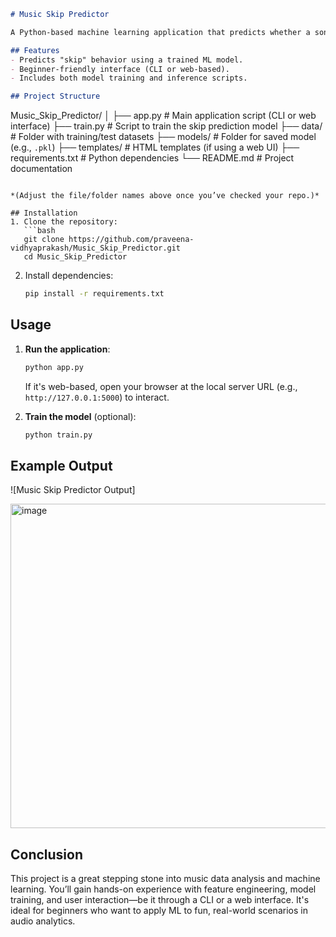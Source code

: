 
```markdown
# Music Skip Predictor

A Python-based machine learning application that predicts whether a song will be skipped or played based on its audio features and metadata.

## Features
- Predicts "skip" behavior using a trained ML model.
- Beginner-friendly interface (CLI or web-based).
- Includes both model training and inference scripts.

## Project Structure
```

Music\_Skip\_Predictor/
│
├── app.py                      # Main application script (CLI or web interface)
├── train.py                    # Script to train the skip prediction model
├── data/                       # Folder with training/test datasets
├── models/                     # Folder for saved model (e.g., `.pkl`)
├── templates/                  # HTML templates (if using a web UI)
├── requirements.txt            # Python dependencies
└── README.md                   # Project documentation

````

*(Adjust the file/folder names above once you’ve checked your repo.)*

## Installation
1. Clone the repository:
   ```bash
   git clone https://github.com/praveena-vidhyaprakash/Music_Skip_Predictor.git
   cd Music_Skip_Predictor
````

2. Install dependencies:

   ```bash
   pip install -r requirements.txt
   ```

## Usage

1. **Run the application**:

   ```bash
   python app.py
   ```

   If it's web-based, open your browser at the local server URL (e.g., `http://127.0.0.1:5000`) to interact.

2. **Train the model** (optional):

   ```bash
   python train.py
   ```

## Example Output

![Music Skip Predictor Output]

<img width="659" height="519" alt="image" src="https://github.com/user-attachments/assets/aaba2be2-19a3-48d3-86ea-a6dc8b34a510" />




## Conclusion

This project is a great stepping stone into music data analysis and machine learning. You’ll gain hands-on experience with feature engineering, model training, and user interaction—be it through a CLI or a web interface. It's ideal for beginners who want to apply ML to fun, real-world scenarios in audio analytics.

